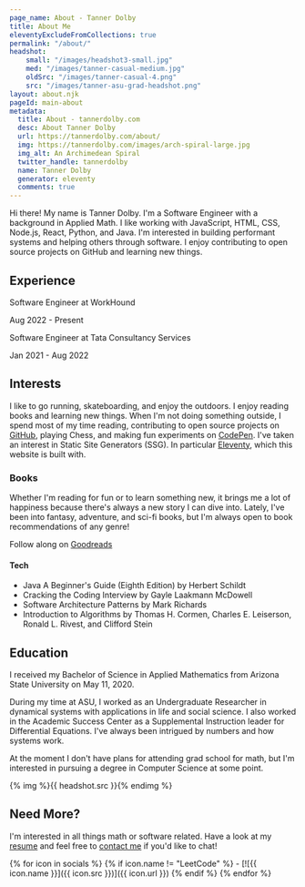 ```yaml
---
page_name: About - Tanner Dolby
title: About Me
eleventyExcludeFromCollections: true
permalink: "/about/"
headshot:
    small: "/images/headshot3-small.jpg"
    med: "/images/tanner-casual-medium.jpg"
    oldSrc: "/images/tanner-casual-4.png"
    src: "/images/tanner-asu-grad-headshot.png"
layout: about.njk
pageId: main-about
metadata:
  title: About - tannerdolby.com
  desc: About Tanner Dolby
  url: https://tannerdolby.com/about/
  img: https://tannerdolby.com/images/arch-spiral-large.jpg
  img_alt: An Archimedean Spiral
  twitter_handle: tannerdolby
  name: Tanner Dolby
  generator: eleventy
  comments: true
---
```


Hi there! My name is Tanner Dolby. I'm a Software Engineer with a background in Applied Math. I like working with JavaScript, HTML, CSS, Node.js, React, Python, and Java. I'm interested in building performant systems and helping others through software. I enjoy contributing to open source projects on GitHub and learning new things.

## Experience

<div class="experience-container">
    <div>
        <div class="job-title">Software Engineer at WorkHound</div>
        <p class="job-duration">Aug 2022 - Present</p>
    </div>
</div>

<div class="experience-container">
    <div>
        <div class="job-title">Software Engineer at Tata Consultancy Services</div>
        <p class="job-duration">Jan 2021 - Aug 2022</p>
    </div>
</div>

## Interests

I like to go running, skateboarding, and enjoy the outdoors. I enjoy reading books and learning new things. When I'm not doing something outside, I spend most of my time reading, contributing to open source projects on [GitHub][github], playing Chess, and making fun experiments on [CodePen][codepen]. I've taken an interest in Static Site Generators (SSG). In particular [Eleventy][eleventy], which this website is built with.

### Books
Whether I'm reading for fun or to learn something new, it brings me a lot of happiness because there's always a new story I can dive into. Lately, I've been into fantasy, adventure, and sci-fi books, but I'm always open to book recommendations of any genre!

Follow along on [Goodreads](https://www.goodreads.com/user/show/174342604-tanner-dolby)

<h4 class="h3-5">Tech</h4>

<ul class="book-list">
    <li>Java A Beginner's Guide (Eighth Edition) by Herbert Schildt</li>
    <li>Cracking the Coding Interview by Gayle Laakmann McDowell</li>
    <li>Software Architecture Patterns by Mark Richards</li>
    <li>Introduction to Algorithms by Thomas H. Cormen, Charles E. Leiserson, Ronald L. Rivest, and Clifford Stein</li>
</ul>

## Education

I received my Bachelor of Science in Applied Mathematics from Arizona State University on May 11, 2020. 

During my time at ASU, I worked as an Undergraduate Researcher in dynamical systems with applications in life and social science. I also worked in the Academic Success Center as a Supplemental Instruction leader for Differential Equations. I've always been intrigued by numbers and how systems work.

At the moment I don't have plans for attending grad school for math, but I'm interested in pursuing a degree in Computer Science at some point.

{% img %}{{ headshot.src }}{% endimg %}

## Need More?

I'm interested in all things math or software related. Have a look at my [resume][resume] and feel free to [contact me][contact] if you'd like to chat!

<div class="social-icons">
{% for icon in socials %}
    {% if icon.name != "LeetCode" %}
- [![{{ icon.name }}]({{ icon.src }})]({{ icon.url }})
    {% endif %}
{% endfor %}
</div>


[github]: https://github.com/tannerdolby
[codepen]: https://codepen.io/tannerdolby
[eleventy]: https://11ty.dev
[vectornator]: https://www.vectornator.io/
[contact]: /contact/
[resume]: /resume.pdf
[grad ceremony]: https://vgradasu.z4.web.core.windows.net/asu/III/#811351
[pandemic]: https://www.cdc.gov/coronavirus/2019-ncov/index.html

